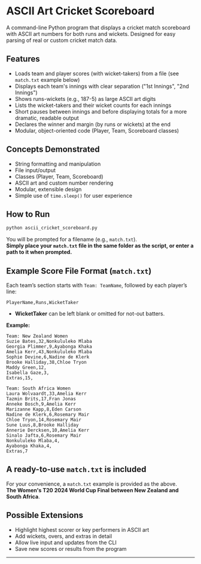 # ASCII Art Cricket Scoreboard

A command-line Python program that displays a cricket match scoreboard with ASCII art numbers for both runs and wickets. Designed for easy parsing of real or custom cricket match data.

## Features

- Loads team and player scores (with wicket-takers) from a file (see `match.txt` example below)
- Displays each team's innings with clear separation ("1st Innings", "2nd Innings")
- Shows runs-wickets (e.g., 187-5) as large ASCII art digits
- Lists the wicket-takers and their wicket counts for each innings
- Short pauses between innings and before displaying totals for a more dramatic, readable output
- Declares the winner and margin (by runs or wickets) at the end
- Modular, object-oriented code (Player, Team, Scoreboard classes)

## Concepts Demonstrated

- String formatting and manipulation
- File input/output
- Classes (Player, Team, Scoreboard)
- ASCII art and custom number rendering
- Modular, extensible design
- Simple use of `time.sleep()` for user experience

## How to Run

```bash
python ascii_cricket_scoreboard.py
```

You will be prompted for a filename (e.g., `match.txt`).  
**Simply place your `match.txt` file in the same folder as the script, or enter a path to it when prompted.**

## Example Score File Format (`match.txt`)

Each team’s section starts with `Team: TeamName`, followed by each player’s line:

```
PlayerName,Runs,WicketTaker
```
- **WicketTaker** can be left blank or omitted for not-out batters.

**Example:**
```
Team: New Zealand Women
Suzie Bates,32,Nonkululeko Mlaba
Georgia Plimmer,9,Ayabonga Khaka
Amelia Kerr,43,Nonkululeko Mlaba
Sophie Devine,6,Nadine de Klerk
Brooke Halliday,38,Chloe Tryon
Maddy Green,12,
Isabella Gaze,3,
Extras,15,

Team: South Africa Women
Laura Wolvaardt,33,Amelia Kerr
Tazmin Brits,17,Fran Jonas
Anneke Bosch,9,Amelia Kerr
Marizanne Kapp,8,Eden Carson
Nadine de Klerk,6,Rosemary Mair
Chloe Tryon,14,Rosemary Mair
Sune Luus,8,Brooke Halliday
Annerie Dercksen,10,Amelia Kerr
Sinalo Jafta,6,Rosemary Mair
Nonkululeko Mlaba,4,
Ayabonga Khaka,4,
Extras,7
```

## A ready-to-use `match.txt` is included

For your convenience, a `match.txt` example is provided as the above.  
**The Women's T20 2024 World Cup Final between New Zealand and South Africa**.

## Possible Extensions

- Highlight highest scorer or key performers in ASCII art
- Add wickets, overs, and extras in detail
- Allow live input and updates from the CLI
- Save new scores or results from the program

---
